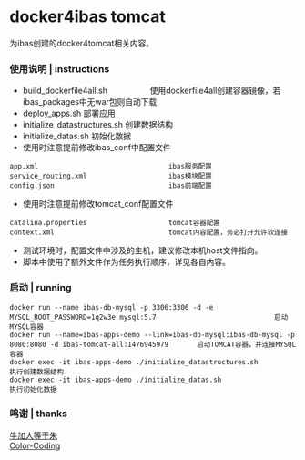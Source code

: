 # docker4ibas tomcat
为ibas创建的docker4tomcat相关内容。

### 使用说明 | instructions
* build_dockerfile4all.sh                   使用dockerfile4all创建容器镜像，若ibas_packages中无war包则自动下载
* deploy_apps.sh                            部署应用
* initialize_datastructures.sh              创建数据结构
* initialize_datas.sh                       初始化数据
* 使用时注意提前修改ibas_conf中配置文件
```
app.xml                                ibas服务配置
service_routing.xml                    ibas模块配置
config.json                            ibas前端配置
```
* 使用时注意提前修改tomcat_conf配置文件
```
catalina.properties                    tomcat容器配置
context.xml                            tomcat内容配置，务必打开允许软连接
```
* 测试环境时，配置文件中涉及的主机，建议修改本机host文件指向。
* 脚本中使用了额外文件作为任务执行顺序，详见各自内容。

### 启动 | running
```
docker run --name ibas-db-mysql -p 3306:3306 -d -e MYSQL_ROOT_PASSWORD=1q2w3e mysql:5.7                             启动MYSQL容器
docker run --name=ibas-apps-demo --link=ibas-db-mysql:ibas-db-mysql -p 8080:8080 -d ibas-tomcat-all:1476945979       启动TOMCAT容器，并连接MYSQL容器
docker exec -it ibas-apps-demo ./initialize_datastructures.sh                                                    执行创建数据结构
docker exec -it ibas-apps-demo ./initialize_datas.sh                                                             执行初始化数据
```

### 鸣谢 | thanks
[牛加人等于朱](http://baike.baidu.com/view/1769.htm "NiurenZhu")<br>
[Color-Coding](http://colorcoding.org/ "咔啦工作室")<br>
